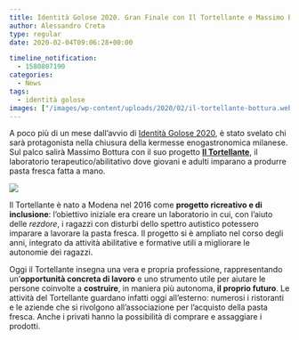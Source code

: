 ```yaml
---
title: Identità Golose 2020. Gran Finale con Il Tortellante e Massimo Bottura
author: Alessandro Creta
type: regular
date: 2020-02-04T09:06:28+00:00

timeline_notification:
  - 1580807190
categories:
  - News
tags:
  - identità golose
images: ["/images/wp-content/uploads/2020/02/il-tortellante-bottura.webp"]
---
```

A poco più di un mese dall&#8217;avvio di <a href="https://aleepepe.com/2020/01/23/identita-golose-2020/" target="_blank" rel="noreferrer noopener" aria-label=" (apre in una nuova scheda)">Identità Golose 2020,</a> è stato svelato chi sarà protagonista nella chiusura della kermesse enogastronomica milanese. Sul palco salirà Massimo Bottura con il suo progetto **<a rel="noreferrer noopener" href="https://identitagolose.us20.list-manage.com/track/click?u=234a38062b9422b3d7a815973&id=21df0bd39c&e=343d002ec0" target="_blank">Il Tortellante</a>**, il laboratorio terapeutico/abilitativo dove giovani e adulti imparano a produrre pasta fresca fatta a mano.


![](/images/wp-content/uploads/2020/02/tortellini.webp)


Il Tortellante è nato a Modena nel 2016 come&nbsp;**progetto ricreativo e di inclusione**:&nbsp;l&#8217;obiettivo iniziale era creare un laboratorio in cui, con l&#8217;aiuto delle&nbsp;_rezdore_, i ragazzi con disturbi dello spettro autistico potessero imparare a lavorare la pasta fresca. Il progetto si è ampliato nel corso degli anni, integrato da attività abilitative e formative utili a migliorare le autonomie dei ragazzi.&nbsp;

Oggi il Tortellante insegna una vera e propria professione, rappresentando un&#8217;**opportunità concreta di lavoro**&nbsp;e uno strumento utile per aiutare le persone&nbsp;coinvolte&nbsp;a&nbsp;**costruire**, in maniera più autonoma,**&nbsp;il proprio futuro**.&nbsp;Le attività del Tortellante guardano infatti oggi all&#8217;esterno:&nbsp;numerosi i ristoranti e le aziende che si rivolgono all&#8217;associazione per l&#8217;acquisto della pasta fresca. Anche i privati hanno la possibilità di comprare e assaggiare i prodotti.